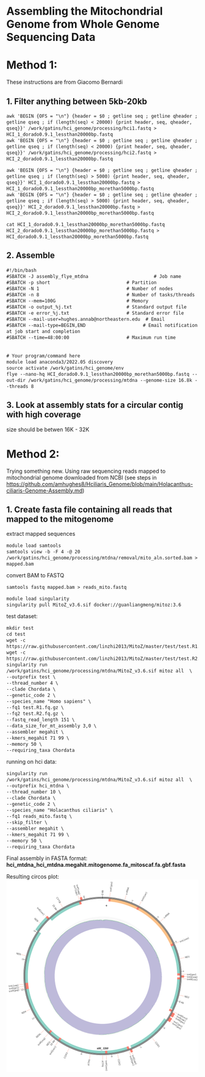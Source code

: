 # Assembling the Mitochondrial Genome from Whole Genome Sequencing Data

# Method 1:
These instructions are from Giacomo Bernardi

## 1. Filter anything between 5kb-20kb
```
awk 'BEGIN {OFS = "\n"} {header = $0 ; getline seq ; getline qheader ; getline qseq ; if (length(seq) < 20000) {print header, seq, qheader, qseq}}' /work/gatins/hci_genome/processing/hci1.fastq > HCI_1_dorado0.9.1_lessthan20000bp.fastq
awk 'BEGIN {OFS = "\n"} {header = $0 ; getline seq ; getline qheader ; getline qseq ; if (length(seq) < 20000) {print header, seq, qheader, qseq}}' /work/gatins/hci_genome/processing/hci2.fastq > HCI_2_dorado0.9.1_lessthan20000bp.fastq
```
```
awk 'BEGIN {OFS = "\n"} {header = $0 ; getline seq ; getline qheader ; getline qseq ; if (length(seq) > 5000) {print header, seq, qheader, qseq}}' HCI_1_dorado0.9.1_lessthan20000bp.fastq > HCI_1_dorado0.9.1_lessthan20000bp_morethan5000bp.fastq
awk 'BEGIN {OFS = "\n"} {header = $0 ; getline seq ; getline qheader ; getline qseq ; if (length(seq) > 5000) {print header, seq, qheader, qseq}}' HCI_2_dorado0.9.1_lessthan20000bp.fastq > HCI_2_dorado0.9.1_lessthan20000bp_morethan5000bp.fastq
```
```
cat HCI_1_dorado0.9.1_lessthan20000bp_morethan5000bp.fastq HCI_2_dorado0.9.1_lessthan20000bp_morethan5000bp.fastq > HCI_dorado0.9.1_lessthan20000bp_morethan5000bp.fastq
```

## 2. Assemble
```
#!/bin/bash
#SBATCH -J assembly_flye_mtdna                        # Job name
#SBATCH -p short                            # Partition
#SBATCH -N 1                                # Number of nodes
#SBATCH -n 8                                # Number of tasks/threads
#SBATCH --mem=100G                          # Memory
#SBATCH -o output_%j.txt                    # Standard output file
#SBATCH -e error_%j.txt                     # Standard error file
#SBATCH --mail-user=hughes.annab@northeastern.edu  # Email
#SBATCH --mail-type=BEGIN,END                     # Email notification at job start and completion
#SBATCH --time=48:00:00                     # Maximum run time


# Your program/command here
module load anaconda3/2022.05 discovery
source activate /work/gatins/hci_genome/env
flye --nano-hq HCI_dorado0.9.1_lessthan20000bp_morethan5000bp.fastq --out-dir /work/gatins/hci_genome/processing/mtdna --genome-size 16.8k --threads 8
```

## 3. Look at assembly stats for a circular contig with high coverage
size should be betwen 16K - 32K


# Method 2:
Trying something new. Using raw sequencing reads mapped to mitochondrial genome downloaded from NCBI (see steps in https://github.com/amhughes8/Hciliaris_Genome/blob/main/Holacanthus-ciliaris-Genome-Assembly.md)

## 1. Create fasta file containing all reads that mapped to the mitogenome
extract mapped sequences
```
module load samtools
samtools view -b -F 4 -@ 20 /work/gatins/hci_genome/processing/mtdna/removal/mito_aln.sorted.bam > mapped.bam
```
convert BAM to FASTQ
```
samtools fastq mapped.bam > reads_mito.fastq
```

```
module load singularity
singularity pull MitoZ_v3.6.sif docker://guanliangmeng/mitoz:3.6
```
test dataset:
```
mkdir test
cd test
wget -c https://raw.githubusercontent.com/linzhi2013/MitoZ/master/test/test.R1.fq.gz 
wget -c https://raw.githubusercontent.com/linzhi2013/MitoZ/master/test/test.R2.fq.gz
singularity run /work/gatins/hci_genome/processing/mtdna/MitoZ_v3.6.sif mitoz all  \
--outprefix test \
--thread_number 4 \
--clade Chordata \
--genetic_code 2 \
--species_name "Homo sapiens" \
--fq1 test.R1.fq.gz \
--fq2 test.R2.fq.gz \
--fastq_read_length 151 \
--data_size_for_mt_assembly 3,0 \
--assembler megahit \
--kmers_megahit 71 99 \
--memory 50 \
--requiring_taxa Chordata
```

running on hci data:
```
singularity run /work/gatins/hci_genome/processing/mtdna/MitoZ_v3.6.sif mitoz all  \
--outprefix hci_mtdna \
--thread_number 10 \
--clade Chordata \
--genetic_code 2 \
--species_name "Holacanthus ciliaris" \
--fq1 reads_mito.fastq \
--skip_filter \
--assembler megahit \
--kmers_megahit 71 99 \
--memory 50 \
--requiring_taxa Chordata
```
Final assembly in FASTA format: **hci_mtdna_hci_mtdna.megahit.mitogenome.fa_mitoscaf.fa.gbf.fasta**


Resulting circos plot:
![plot](photos/circos.png)
